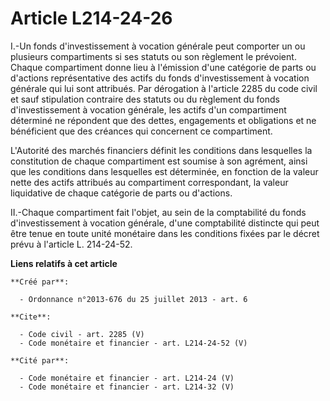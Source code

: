 # Article L214-24-26

I.-Un fonds d'investissement à vocation générale peut comporter un ou plusieurs compartiments si ses statuts ou son règlement
le prévoient. Chaque compartiment donne lieu à l'émission d'une catégorie de parts ou d'actions représentative des actifs du
fonds d'investissement à vocation générale qui lui sont attribués. Par dérogation à l'article 2285 du code civil et sauf
stipulation contraire des statuts ou du règlement du fonds d'investissement à vocation générale, les actifs d'un compartiment
déterminé ne répondent que des dettes, engagements et obligations et ne bénéficient que des créances qui concernent ce
compartiment. 

L'Autorité des marchés financiers définit les conditions dans lesquelles la constitution de chaque compartiment est soumise à
son agrément, ainsi que les conditions dans lesquelles est déterminée, en fonction de la valeur nette des actifs attribués au
compartiment correspondant, la valeur liquidative de chaque catégorie de parts ou d'actions. 

II.-Chaque compartiment fait l'objet, au sein de la comptabilité du fonds d'investissement à vocation générale, d'une
comptabilité distincte qui peut être tenue en toute unité monétaire dans les conditions fixées par le décret prévu à
l'article L. 214-24-52.

**Liens relatifs à cet article**

	**Créé par**:

	  - Ordonnance n°2013-676 du 25 juillet 2013 - art. 6

	**Cite**:

	  - Code civil - art. 2285 (V)
	  - Code monétaire et financier - art. L214-24-52 (V)

	**Cité par**:

	  - Code monétaire et financier - art. L214-24 (V)
	  - Code monétaire et financier - art. L214-32 (V)
